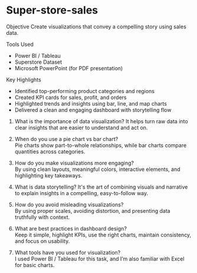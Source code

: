 # Super-store-sales
Objective
Create visualizations that convey a compelling story using sales data.

Tools Used
- Power BI / Tableau
- Superstore Dataset
- Microsoft PowerPoint (for PDF presentation)

Key Highlights
- Identified top-performing product categories and regions
- Created KPI cards for sales, profit, and orders
- Highlighted trends and insights using bar, line, and map charts
- Delivered a clean and engaging dashboard with storytelling flow

1. What is the importance of data visualization?
It helps turn raw data into clear insights that are easier to understand and act on.
2. When do you use a pie chart vs bar chart?  
Pie charts show part-to-whole relationships, while bar charts compare quantities across categories.

3. How do you make visualizations more engaging?  
By using clean layouts, meaningful colors, interactive elements, and highlighting key takeaways.

4. What is data storytelling?
It's the art of combining visuals and narrative to explain insights in a compelling, easy-to-follow way.

5. How do you avoid misleading visualizations?  
By using proper scales, avoiding distortion, and presenting data truthfully with context.

6. What are best practices in dashboard design?  
Keep it simple, highlight KPIs, use the right charts, maintain consistency, and focus on usability.

7. What tools have you used for visualization?  
I used Power BI / Tableau for this task, and I’m also familiar with Excel for basic charts.



